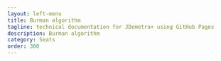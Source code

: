 ```yaml
---
layout: left-menu
title: Burman algorithm
tagline: technical documentation for JDemetra+ using GitHub Pages
description: Burman algorithm
category: Seats
order: 300
---
```

